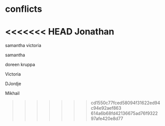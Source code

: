 # conflicts

<<<<<<< HEAD
Jonathan
=======
samantha
victoria


samantha

doreen kruppa


Victoria

DJordje 






























































































Mikhail
>>>>>>> cd1550c77fced58094f31622ed94c94e92aef863
>>>>>>> 614a6b68fd42136675ad76f932297afe420e8d77
